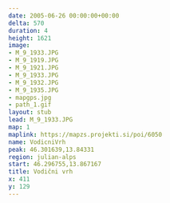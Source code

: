 ```yaml
---
date: 2005-06-26 00:00:00+00:00
delta: 570
duration: 4
height: 1621
image:
- M_9_1933.JPG
- M_9_1919.JPG
- M_9_1921.JPG
- M_9_1933.JPG
- M_9_1932.JPG
- M_9_1935.JPG
- mapgps.jpg
- path_1.gif
layout: stub
lead: M_9_1933.JPG
map: 1
maplink: https://mapzs.projekti.si/poi/6050
name: VodicniVrh
peak: 46.301639,13.84331
region: julian-alps
start: 46.296755,13.867167
title: Vodični vrh
x: 411
y: 129
---
```

